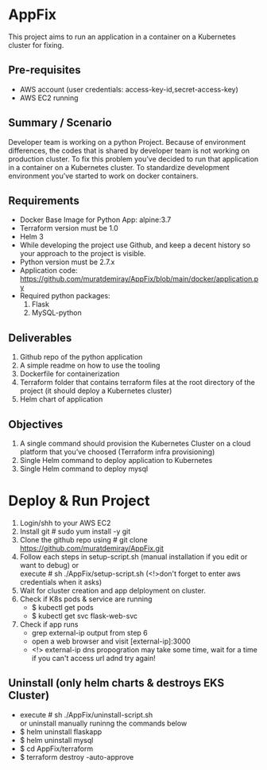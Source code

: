 # AppFix

This project aims to run an application in a container on a Kubernetes cluster for fixing.

## Pre-requisites

- AWS account (user credentials: access-key-id,secret-access-key)
- AWS EC2 running

##  Summary / Scenario
Developer team is working on a python Project. Because of environment differences, the codes that is shared by developer team is not working on production cluster.
To fix this problem you’ve decided to run that application in a container on a Kubernetes cluster.
To standardize development environment you’ve started to work on docker containers.

##  Requirements
- Docker Base Image for Python App: alpine:3.7
- Terraform version must be 1.0
- Helm 3
- While developing the project use Github, and keep a decent history so your approach to the project is visible.
- Python version must be 2.7.x
- Application code: https://github.com/muratdemiray/AppFix/blob/main/docker/application.py
- Required python packages:
  1. Flask
  2. MySQL-python
 
##  Deliverables
1. Github repo of the python application
2. A simple readme on how to use the tooling
3. Dockerfile for containerization
4. Terraform folder that contains terraform files at the root directory of the project (it should deploy a Kubernetes cluster)
5. Helm chart of application

##  Objectives
1. A single command should provision the Kubernetes Cluster on a cloud platform that you’ve choosed (Terraform infra provisioning)
2. Single Helm command to deploy application to Kubernetes
3. Single Helm command to deploy mysql

# Deploy & Run Project
1. Login/shh to your AWS EC2
2. Install git # sudo yum install -y git
3. Clone the github repo using # git clone https://github.com/muratdemiray/AppFix.git
4. Follow each steps in setup-script.sh (manual installation if you edit or want to debug)
        or      
   execute  # sh ./AppFix/setup-script.sh (<!>don't forget to enter aws credentials when it asks)
5. Wait for cluster creation and app delployment on cluster.
6. Check if K8s pods & service are running
    -  $ kubectl get pods
    -  $ kubectl get svc flask-web-svc
7. Check if app runs
    - grep external-ip output from step 6
    - open a web browser and visit [external-ip]:3000
    - <!> external-ip dns propogration may take some time, wait for a time if you can't access url adnd try again!

## Uninstall (only helm charts & destroys EKS Cluster)
-  execute  # sh ./AppFix/uninstall-script.sh \
   or uninstall manually runinng the commands below 
-  $ helm uninstall flaskapp 
-  $ helm uninstall mysql
-  $ cd AppFix/terraform
-  $ terraform destroy -auto-approve

